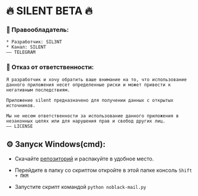 # 🔥 **SILENT** BETA 🔥


### **💼 Правообладатель:**
    * Разработчик: SIL3NT
    * Канал: SILENT
    —— TELEGRAM

### **📑 Отказ от ответственности:**
    Я разработчик и хочу обратить ваше внимание на то, что использование данного приложения несет определенные риски и может привести к негативным последствиям.

    Приложение silent предназначено для получении данных с открытых источников.

    Мы не несем ответственности за использование данного приложения в незаконных целях или для нарушения прав и свобод других лиц.
    —— LICENSE

## **⚙️ Запуск Windows(cmd):**
- Скачайте [репозиторий](https://drive.google.com/uc?export=download&id=1WJdKX5gnh14Xm8GZNYr_EOVIy9_CGYlF) и распакуйте в удобное место.

- Перейдите в папку со скриптом откройте в этой папке консоль `Shift + ПКМ`
- Запустите скрипт командой `python noblack-mail.py`
